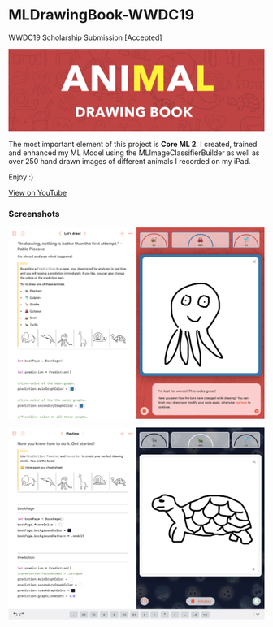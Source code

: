 # MLDrawingBook-WWDC19
WWDC19 Scholarship Submission [Accepted]

<p align="center">
<img src="./header.jpg">
</p>

The most important element of this project is <b>Core ML 2</b>. I created, trained and enhanced my ML Model using the MLImageClassifierBuilder as well as over 250 hand drawn images of different animals I recorded on my iPad.

Enjoy :)

[View on YouTube](https://youtu.be/uOvFMMD5H1w)

### Screenshots
<p align="center">
<img src="./screenshot_1.png">
</p>
<p align="center">
<img src="./screenshot_2.png">
</p>
